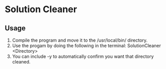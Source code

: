 # Solution Cleaner

## Usage

1. Compile the program and move it to the /usr/local/bin/ directory.
2. Use the progam by doing the following in the terminal: SolutionCleaner \<Directory\>
3. You can include -y to automatically confirm you want that directory cleaned.
